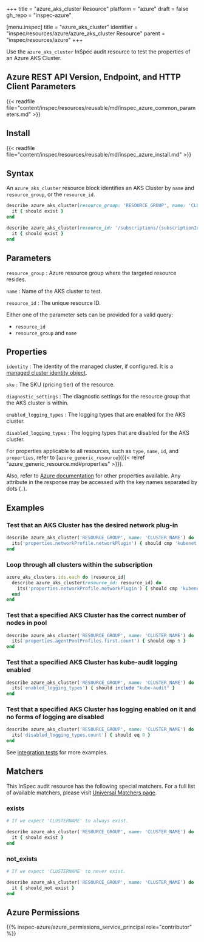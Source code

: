 +++
title = "azure_aks_cluster Resource"
platform = "azure"
draft = false
gh_repo = "inspec-azure"

[menu.inspec]
title = "azure_aks_cluster"
identifier = "inspec/resources/azure/azure_aks_cluster Resource"
parent = "inspec/resources/azure"
+++

Use the `azure_aks_cluster` InSpec audit resource to test the properties of an Azure AKS Cluster.

## Azure REST API Version, Endpoint, and HTTP Client Parameters

{{< readfile file="content/inspec/resources/reusable/md/inspec_azure_common_parameters.md" >}}

## Install

{{< readfile file="content/inspec/resources/reusable/md/inspec_azure_install.md" >}}

## Syntax

An `azure_aks_cluster` resource block identifies an AKS Cluster by `name` and `resource_group`, or the `resource_id`.

```ruby
describe azure_aks_cluster(resource_group: 'RESOURCE_GROUP', name: 'CLUSTER_NAME') do
  it { should exist }
end
```

```ruby
describe azure_aks_cluster(resource_id: '/subscriptions/{subscriptionId}/resourceGroups/{resourceGroup}/providers/Microsoft.ContainerService/managedClusters/{ClusterName}') do
  it { should exist }
end
```

## Parameters

`resource_group`
: Azure resource group where the targeted resource resides.

`name`
: Name of the AKS cluster to test.

`resource_id`
: The unique resource ID.

Either one of the parameter sets can be provided for a valid query:

- `resource_id`
- `resource_group` and `name`

## Properties

`identity`
: The identity of the managed cluster, if configured. It is a [managed cluster identity object](https://docs.microsoft.com/en-us/rest/api/aks/managedclusters/get#managedclusteridentity).

`sku`
: The SKU (pricing tier) of the resource.

`diagnostic_settings`
: The diagnostic settings for the resource group that the AKS cluster is within.

`enabled_logging_types`
: The logging types that are enabled for the AKS cluster.

`disabled_logging_types`
: The logging types that are disabled for the AKS cluster.

For properties applicable to all resources, such as `type`, `name`, `id`, and `properties`, refer to [`azure_generic_resource`]({{< relref "azure_generic_resource.md#properties" >}}).

Also, refer to [Azure documentation](https://docs.microsoft.com/en-us/rest/api/aks/managedclusters/get#managedcluster) for other properties available. Any attribute in the response may be accessed with the key names separated by dots (`.`).

## Examples

### Test that an AKS Cluster has the desired network plug-in

```ruby
describe azure_aks_cluster('RESOURCE_GROUP', name: 'CLUSTER_NAME') do
  its('properties.networkProfile.networkPlugin') { should cmp 'kubenet' }
end
```

### Loop through all clusters within the subscription

```ruby
azure_aks_clusters.ids.each do |resource_id|
  describe azure_aks_cluster(resource_id: resource_id) do
    its('properties.networkProfile.networkPlugin') { should cmp 'kubenet' }
  end
end 
```

### Test that a specified AKS Cluster has the correct number of nodes in pool

```ruby
describe azure_aks_cluster('RESOURCE_GROUP', name: 'CLUSTER_NAME') do
  its('properties.agentPoolProfiles.first.count') { should cmp 5 }
end
```

### Test that a specified AKS Cluster has kube-audit logging enabled

```ruby
describe azure_aks_cluster('RESOURCE_GROUP', name: 'CLUSTER_NAME') do
  its('enabled_logging_types') { should include "kube-audit" }
end
```

### Test that a specified AKS Cluster has logging enabled on it and no forms of logging are disabled

```ruby
describe azure_aks_cluster('RESOURCE_GROUP', name: 'CLUSTER_NAME') do
  its('disabled_logging_types.count') { should eq 0 }
end
```

See [integration tests](https://github.com/inspec/inspec-azure/blob/main/test/integration/verify/controls/azure_aks_cluster.rb) for more examples.

## Matchers

This InSpec audit resource has the following special matchers. For a full list of available matchers, please visit [Universal Matchers page](https://docs.chef.io/inspec/matchers/).

### exists

```ruby
# If we expect 'CLUSTERNAME' to always exist.

describe azure_aks_cluster('RESOURCE_GROUP', name: 'CLUSTER_NAME') do
  it { should exist }
end
```

### not_exists

```ruby
# If we expect 'CLUSTERNAME' to never exist.

describe azure_aks_cluster('RESOURCE_GROUP', name: 'CLUSTER_NAME') do
  it { should_not exist }
end
```

## Azure Permissions

{{% inspec-azure/azure_permissions_service_principal role="contributor" %}}
